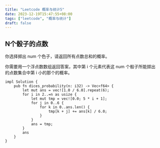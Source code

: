 ```yaml
---
title: "Leetcode 概率与统计5"
date: 2023-12-19T15:47:55+08:00
tags: ["leetcode", "概率与统计"]
draft: false
---
```


## N个骰子的点数

你选择掷出 num 个色子，请返回所有点数总和的概率。

你需要用一个浮点数数组返回答案，其中第 i 个元素代表这 num 个骰子所能掷出的点数集合中第 i 小的那个的概率。

```
impl Solution {
    pub fn dices_probability(n: i32) -> Vec<f64> {
        let mut ans = vec![1.0 / 6.0].repeat(6);
        for i in 2..=n as usize {
            let mut tmp = vec![0.0; 5 * i + 1];
            for j in 0..6 {
                for k in 0..ans.len() {
                    tmp[k + j] += ans[k] / 6.0;
                }
            }
            ans = tmp;
        }
        ans
    }
}
```